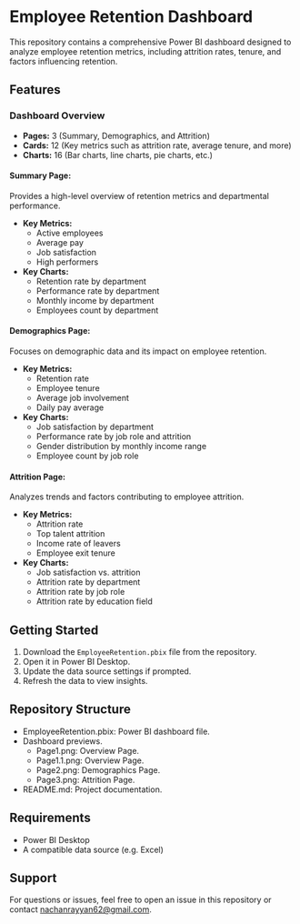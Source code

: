 # Employee Retention Dashboard

This repository contains a comprehensive Power BI dashboard designed to analyze employee retention metrics, including attrition rates, tenure, and factors influencing retention.

## Features

### Dashboard Overview
- **Pages:** 3 (Summary, Demographics, and Attrition)
- **Cards:** 12 (Key metrics such as attrition rate, average tenure, and more)
- **Charts:** 16 (Bar charts, line charts, pie charts, etc.)

#### **Summary Page:**
Provides a high-level overview of retention metrics and departmental performance.
- **Key Metrics:**
  - Active employees
  - Average pay
  - Job satisfaction
  - High performers
- **Key Charts:**
  - Retention rate by department
  - Performance rate by department
  - Monthly income by department
  - Employees count by department

#### **Demographics Page:**
Focuses on demographic data and its impact on employee retention.
- **Key Metrics:**
  - Retention rate
  - Employee tenure
  - Average job involvement
  - Daily pay average
- **Key Charts:**
  - Job satisfaction by department
  - Performance rate by job role and attrition
  - Gender distribution by monthly income range
  - Employee count by job role

#### **Attrition Page:**
Analyzes trends and factors contributing to employee attrition.
- **Key Metrics:**
  - Attrition rate
  - Top talent attrition
  - Income rate of leavers
  - Employee exit tenure
- **Key Charts:**
  - Job satisfaction vs. attrition
  - Attrition rate by department
  - Attrition rate by job role
  - Attrition rate by education field

## Getting Started
1. Download the `EmployeeRetention.pbix` file from the repository.
2. Open it in Power BI Desktop.
3. Update the data source settings if prompted.
4. Refresh the data to view insights.

## Repository Structure
- EmployeeRetention.pbix: Power BI dashboard file.
- Dashboard previews.
  - Page1.png: Overview Page.
  - Page1.1.png: Overview Page.
  - Page2.png: Demographics Page.
  - Page3.png: Attrition Page.
- README.md: Project documentation.

## Requirements
- Power BI Desktop
- A compatible data source (e.g. Excel)

## Support
For questions or issues, feel free to open an issue in this repository or contact nachanrayyan62@gmail.com.
